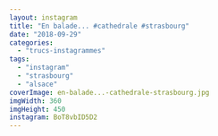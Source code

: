 ```yaml
---
layout: instagram
title: "En balade... #cathedrale #strasbourg"
date: "2018-09-29"
categories: 
  - "trucs-instagrammes"
tags: 
  - "instagram"
  - "strasbourg"
  - "alsace"
coverImage: en-balade...-cathedrale-strasbourg.jpg
imgWidth: 360
imgHeight: 450
instagram: BoT8vbID5D2
---
```

